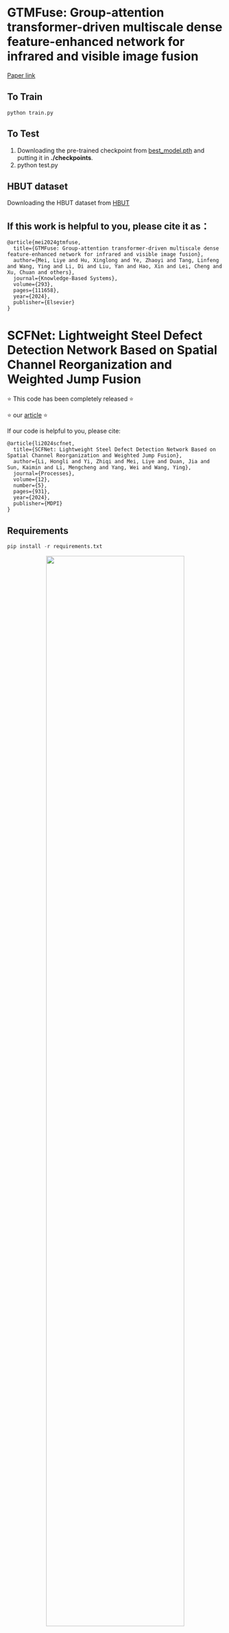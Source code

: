 # GTMFuse: Group-attention transformer-driven multiscale dense feature-enhanced network for infrared and visible image fusion

[Paper link](https://doi.org/10.1016/j.knosys.2024.111658)

## To Train 
 ```
python train.py 
```

## To Test
1. Downloading the pre-trained checkpoint from [best_model.pth](https://pan.baidu.com/s/1KRxEpTCM0t4fPgvPz9iRaQ?pwd=of0u) and putting it in **./checkpoints**.
2. python test.py

## HBUT dataset
Downloading the HBUT dataset from [HBUT](https://pan.baidu.com/s/1AcPukklhBTSL3SOJZC2D2Q?pwd=31ys)

## If this work is helpful to you, please cite it as：
```
@article{mei2024gtmfuse,
  title={GTMFuse: Group-attention transformer-driven multiscale dense feature-enhanced network for infrared and visible image fusion},
  author={Mei, Liye and Hu, Xinglong and Ye, Zhaoyi and Tang, Linfeng and Wang, Ying and Li, Di and Liu, Yan and Hao, Xin and Lei, Cheng and Xu, Chuan and others},
  journal={Knowledge-Based Systems},
  volume={293},
  pages={111658},
  year={2024},
  publisher={Elsevier}
}
```

# SCFNet: Lightweight Steel Defect Detection Network Based on Spatial Channel Reorganization and Weighted Jump Fusion
⭐ This code has been completely released ⭐ 

⭐ our [article](https://www.mdpi.com/2227-9717/12/5/931) ⭐ 

If our code is helpful to you, please cite:

```
@article{li2024scfnet,
  title={SCFNet: Lightweight Steel Defect Detection Network Based on Spatial Channel Reorganization and Weighted Jump Fusion},
  author={Li, Hongli and Yi, Zhiqi and Mei, Liye and Duan, Jia and Sun, Kaimin and Li, Mengcheng and Yang, Wei and Wang, Ying},
  journal={Processes},
  volume={12},
  number={5},
  pages={931},
  year={2024},
  publisher={MDPI}
}
```


[//]: # (* [**Requirements**]&#40;#Requirements&#41;)

[//]: # (* [**Train**]&#40;#Train&#41;)

[//]: # (* [**Test**]&#40;#Test&#41;)

[//]: # (* [**Results**]&#40;#Results&#41;)

[//]: # (* [**Time**]&#40;#Time&#41;)

[//]: # (* [**Visualization of results**]&#40;#Visualization-of-results&#41;)

[//]: # (* [**Acknowledgements**]&#40;#Acknowledgements&#41;)

[//]: # (* [**Contact**]&#40;#Contact&#41;)




## Requirements

```python
pip install -r requirements.txt
```


<p align="center"> <img src="Fig/SCFNet.png" width="80%"> </p>


## Train

### 1. Prepare training data 

- The download link for the NEU-DET data set is [here](https://pan.baidu.com/s/1iADDCBTB6r4OaxlOPRJsMQ?pwd=gmu2).
- The download link for the GC10-DET data set is [here](https://pan.baidu.com/s/1Eg7pbKJVlBQ698v9B1oMsw?pwd=a9zr).
```python
SCFNet
├── NEU-DET
│   ├── images
│   │   ├── train
│   │   │   ├── crazing_1.jpg
│   │   │   ├── crazing_2.jpg
│   │   │   ├── .....
│   │   ├── val
│   │   ├── test
│   ├── labels
│   │   ├── train
│   │   │   ├── crazing_1.txt
│   │   │   ├── crazing_2.txt
│   │   │   ├── .....
│   │   ├── val
│   │   ├── test
```
- After downloading the data set, modify the paths in path, train, val and test in the [data.yaml](data.yaml) file.


### 2. Begin to train
```python
python train.py
```


## Test

### 1. Begin to test
```python
python val.py
```

## Results

|   **Methods**    |   **P**   |   **R**   | **mAP50** | **mAP50:95** | **GFLOPs** $\downarrow$ | **Params/M** $\downarrow$ |
|:----------------:|:---------:|:---------:|:---------:|:------------:|:-----------------------:|:-------------------------:|
| **Faster R-CNN** |   0.610   | **0.865** |   0.76    |    0.377     |           135           |           41.75           |
|  **CenterNet**   |   0.712   |   0.749   |   0.764   |    0.412     |           123           |           32.12           |
| **YOLOv5n-7.0**  |   0.694   |   0.694   |   0.746   |    0.422     |         **4.2**         |         **1.77**          |
| **YOLOv5s-7.0**  |   0.745   |   0.719   |   0.761   |    0.429     |          15.8           |           7.03            |
| **YOLOv7-tiny**  |   0.645   | **0.775** |   0.753   |    0.399     |          13.1           |           6.02            |
|   **YOLOv8s**    | **0.768** |   0.726   | **0.795** |  **0.467**   |          28.4           |           11.13           |
|  **YOLOX-tiny**  |   0.746   |   0.768   |   0.76    |    0.357     |          7.58           |           5.03            |
|   **MRF-YOLO**   |   0.761   |   0.707   |   0.768   |      -       |          29.7           |           14.9            |
| **YOLOv5s-FCC**  |     -     |     -     | **0.795** |      -       |            -            |           13.35           |
| **WFRE-YOLOv8s** |   0.759   |   0.736   |   0.794   |    0.425     |          32.6           |           13.78           |
|    **CG-Net**    |   0.734   |   0.687   |   0.759   |    0.399     |           6.5           |            2.3            |
|   **ACD-YOLO**   |     -     |     -     |   0.793   |      -       |          21.3           |             -             |
|  **YOLOv5-ESS**  |     -     |   0.764   |   0.788   |      -       |            -            |           7.07            |
|  **PMSA-DyTr**   |     -     |     -     | **0.812** |      -       |            -            |             -             |
|   **MED-YOLO**   |     -     |     -     |   0.731   |    0.376     |           18            |           9.54            |
|   **MAR-YOLO**   |     -     |     -     |   0.785   |      -       |          20.1           |             -             |
|    **SCFNet**    | **0.786** |   0.715   | **0.812** |  **0.469**   |         **5.9**         |           **2**           |

- Bold indicates first or second best performance.
## Time
2024.4.25 open the val.py

2024.5.16 update train.py

2024.5.16 update ScConv module.


<p align="center"> <img src="Fig/ScConv.png" width="80%"> </p>

2024.5.25 update readme.

## Visualization of results


<p align="center"> <img src="Fig/results.png" width="80%"> </p>


## Acknowledgements
This code is built on [ultralytics (PyTorch)](https://github.com/ultralytics/ultralytics). We thank the authors for sharing the codes.

[//]: # (## Licencing)

[//]: # ()
[//]: # (Copyright &#40;C&#41; 2024 Zhiqi Yi)

[//]: # ()
[//]: # (This program is free software: you can redistribute it and/or modify it under the terms of the GNU General Public License as published by the Free Software Foundation, version 3 of the License.)

[//]: # ()
[//]: # (This program is distributed in the hope that it will be useful, but WITHOUT ANY WARRANTY; without even the implied warranty of MERCHANTABILITY or FITNESS FOR A PARTICULAR PURPOSE. See the GNU General Public License for more details.)

[//]: # ()
[//]: # (You should have received a copy of the GNU General Public License along with this program.)

## Contact
If you have any questions, please contact me by email (lazyshark2001@gmail.com).



